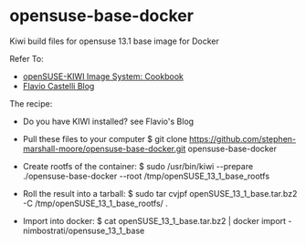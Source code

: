 opensuse-base-docker
====================

Kiwi build files for opensuse 13.1 base image for Docker

Refer To:

  - [openSUSE-KIWI Image System: Cookbook](http://doc.opensuse.org/projects/kiwi/doc/#chap.lxc)
  - [Flavio Castelli Blog](http://flavio.castelli.name/2013/04/12/docker-and-opensuse)


The recipe:

  - Do you have KIWI installed? see Flavio's Blog

  - Pull these files to your computer
		$ git clone https://github.com/stephen-marshall-moore/opensuse-base-docker.git opensuse-base-docker

  - Create rootfs of the container:
		$ sudo /usr/bin/kiwi --prepare ./opensuse-base-docker --root /tmp/openSUSE_13_1_base_rootfs

  - Roll the result into a tarball:
		$ sudo tar cvjpf openSUSE_13_1_base.tar.bz2 -C /tmp/openSUSE_13_1_base_rootfs/ .

  - Import into docker:
		$ cat openSUSE_13_1_base.tar.bz2 | docker import - nimbostrati/opensuse_13_1_base

